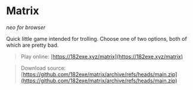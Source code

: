 # Matrix
*neo for browser*

Quick little game intended for trolling. Choose one of two options, both of which are pretty bad.
> Play online: [https://182exe.xyz/matrix](https://182exe.xyz/matrix)

> Download source: [https://github.com/182exe/matrix/archive/refs/heads/main.zip](https://github.com/182exe/matrix/archive/refs/heads/main.zip)
